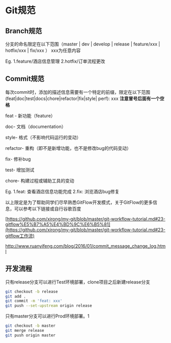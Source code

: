 # Git规范

## Branch规范

分支的命名限定在以下范围（master | dev | develop | release | feature/xxx | hotfix/xxx | fix/xxx ） xxx为任意内容

Eg. 1.feature/酒店信息管理    2.hotfix/订单流程更改 

## Commit规范

每次commit时，添加的描述信息需要有一个特定的前缀，限定在以下范围(feat|doc|test|docs|chore|refactor|fix|style| perf): xxx    **注意冒号后面有一个空格**

feat - 新功能（feature）

doc- 文档（documentation）

style- 格式（不影响代码运行的变动）

refactor- 重构（即不是新增功能，也不是修改bug的代码变动）

fix- 修补bug

test- 增加测试

chore- 构建过程或辅助工具的变动

Eg. 1.feat: 查看酒店信息功能完成  2.fix: 浏览酒店bug修复

以上限定是为了帮助同学们尽早熟悉GitFlow开发模式，关于GitFlow的更多信息，可以参考以下链接或自行谷歌百度

[https://github.com/xirong/my-git/blob/master/git-workflow-tutorial.md#23-gitflow%E5%B7%A5%E4%BD%9C%E6%B5%81](https://github.com/xirong/my-git/blob/master/git-workflow-tutorial.md#23-gitflow工作流)

http://www.ruanyifeng.com/blog/2016/01/commit_message_change_log.html



## 开发流程

只有release分支可以进行Test环境部署，clone项目之后新建release分支

~~~bash
git checkout -b release
git add .
git commit -m 'feat: xxx'
git push --set-upstream origin release
~~~

只有master分支可以进行Prod环境部署。1

~~~bash
git checkout -b master
git merge release
git push origin master
~~~